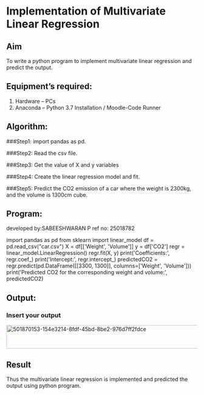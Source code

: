 # Implementation of Multivariate Linear Regression
## Aim
To write a python program to implement multivariate linear regression and predict the output.
## Equipment’s required:
1.	Hardware – PCs
2.	Anaconda – Python 3.7 Installation / Moodle-Code Runner
## Algorithm:
###Step1:
import pandas as pd.

###Step2:
Read the csv file.

###Step3:
Get the value of X and y variables

###Step4:
Create the linear regression model and fit.

###Step5:
Predict the CO2 emission of a car where the weight is 2300kg, and the volume is 1300cm cube.

## Program:
developed by:SABEESHWARAN P
ref no: 25018782


import pandas as pd
from sklearn import linear_model
df = pd.read_csv("car.csv")
X = df[['Weight', 'Volume']]
y = df['CO2']
regr = linear_model.LinearRegression()
regr.fit(X, y)
print('Coefficients:', regr.coef_)
print('Intercept:', regr.intercept_)
predictedCO2 = regr.predict(pd.DataFrame([[3300, 1300]], columns=['Weight', 'Volume']))
print('Predicted CO2 for the corresponding weight and volume:', predictedCO2)






## Output:

### Insert your output

<img width="615" height="62" alt="501870153-154e3214-8fdf-45bd-8be2-976d7ff2fdce" src="https://github.com/user-attachments/assets/10d6233d-17d8-40e6-bac7-42c4bc590cd6" />


## Result
Thus the multivariate linear regression is implemented and predicted the output using python program.
